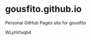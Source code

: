 # gousfito.github.io
Personal GitHub Pages site for gousfito



































WLyhVtxqb4
